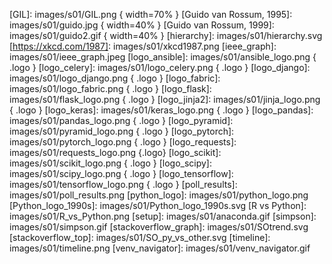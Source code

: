 
<!-- enlaces -->

[activepython]: https://www.activestate.com/activepython
[awesome]: https://github.com/vinta/awesome-python#readme
[batteries]: https://docs.python.org/3/library/index.html
[beginners]: https://wiki.python.org/moin/BeginnersGuide/NonProgrammers
[conda]: https://conda.io
[conda_cheatsheet]: https://conda.io/docs/_downloads/conda-cheatsheet.pdf
[distrib]: https://docs.python.org/3/distributing/index.html 
[Guido van Rossum]: https://gvanrossum.github.io/
[Guía de estilo de Google]: https://github.com/google/styleguide/blob/gh-pages/pyguide.md
[ieee_rank]: https://spectrum.ieee.org/at-work/innovation/the-2018-top-programming-languages
[instagram]: https://www.instagram.com
[kdnuggets0708]: https://www.kdnuggets.com/2017/08/python-overtakes-r-leader-analytics-data-science.html
[kdnuggets0805]: https://www.kdnuggets.com/2018/05/poll-tools-analytics-data-science-machine-learning-results.html
[kdnuggets0806]: https://www.kdnuggets.com/2018/06/ecosystem-data-science-python-victory.html
[pandas]: https://pandas.pydata.org/
[PEP20]: https://www.python.org/dev/peps/pep-0020/
[PEP8]: https://www.python.org/dev/peps/pep-0008/? 
[pinterest]: https://www.pinterest.com
[pip_userguide]: https://pip.pypa.io/en/stable/user_guide/
[pipenv]: https://pipenv-es.readthedocs.io/es/latest/
[PyPI]: https://pypi.org/
[python]: https://www.python.org/
[reference]: https://docs.python.org/3.7/reference/index.html
[scikit-learn]: http://scikit-learn.org/
[scipy]: https://www.scipy.org/
[stackoverflow-es]: https://es.stackoverflow.com/questions/tagged/python
[stackoverflow]: https://stackoverflow.com/questions/tagged/python
[stackoverflow_trends]: https://insights.stackoverflow.com/trends?tags=r%2Cpython%2Cpandas
[stackoverflow_vs]: https://insights.stackoverflow.com/trends?tags=python%2Cjava%2Cphp%2Cc%23
[winpython]: https://winpython.github.io/

<!-- imágenes -->

[conda_envs]: images/s01/envs_graph.jpg
[conda_platform]: images/s01/conda_platform.jpeg
[entornos]: images/s01/conda_envs.svg
[exec_compiler]: images/s01/exec_compiler.png
[exec_interpreter]: images/s01/exec_interpreter.png
[GIL]: images/s01/GIL.png { width=70% }
[Guido van Rossum, 1995]: images/s01/guido.jpg  { width=40% }
[Guido van Rossum, 1999]: images/s01/guido2.gif  { width=40% }
[hierarchy]: images/s01/hierarchy.svg
[https://xkcd.com/1987]: images/s01/xkcd1987.png
[ieee_graph]: images/s01/ieee_graph.jpeg
[logo_ansible]: images/s01/ansible_logo.png { .logo }
[logo_celery]: images/s01/logo_celery.png { .logo }
[logo_django]: images/s01/logo_django.png { .logo }
[logo_fabric]: images/s01/logo_fabric.png { .logo }
[logo_flask]: images/s01/flask_logo.png { .logo }
[logo_jinja2]: images/s01/jinja_logo.png { .logo }
[logo_keras]: images/s01/keras_logo.png { .logo }
[logo_pandas]: images/s01/pandas_logo.png { .logo }
[logo_pyramid]: images/s01/pyramid_logo.png { .logo }
[logo_pytorch]: images/s01/pytorch_logo.png { .logo }
[logo_requests]: images/s01/requests_logo.png {.logo}
[logo_scikit]: images/s01/scikit_logo.png { .logo }
[logo_scipy]: images/s01/scipy_logo.png { .logo }
[logo_tensorflow]: images/s01/tensorflow_logo.png { .logo }
[poll_results]: images/s01/poll_results.png
[python_logo]: images/s01/python_logo.png
[Python_logo_1990s]: images/s01/Python_logo_1990s.svg
[R vs Python]: images/s01/R_vs_Python.png
[setup]: images/s01/anaconda.gif
[simpson]: images/s01/simpson.gif
[stackoverflow_graph]: images/s01/SOtrend.svg
[stackoverflow_top]: images/s01/SO_py_vs_other.svg
[timeline]: images/s01/timeline.png
[venv_navigator]: images/s01/venv_navigator.gif

<!-- código -->

[03ipynb]: code/s01/03_estructura.ipynb
[05ipynb]: code/s01/05_bonus.ipynb
[binder03]: https://mybinder.org/v2/gh/icane/curso_python/master?filepath=%2Fslides%2Fcode%2Fs01%2F03_estructura.ipynb
[binder05]: https://mybinder.org/v2/gh/icane/curso_python/master?filepath=%2Fslides%2Fcode%2Fs01%2F05_bonus.ipynb
[bindersp]: https://mybinder.org/v2/gh/icane/curso_python/master?filepath=%2Fslides%2Fcode%2Fs01%2Fnb_sample.ipynb
[circunferencia.py]: code/s01/circunferencia.py
[consola online]: https://hub.mybinder.org/user/icane-curso_python-98y3wfn8/lab?
[cuaderno `jupyter`]: https://raw.githubusercontent.com/thomas-haslwanter/statsintro_python/master/ipynb/6_distContinuous.ipynb
[ipynb_offline]: code/s01/nb_sample.ipynb

